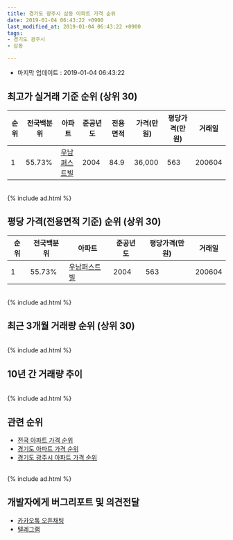 ```yaml
---
title: 경기도 광주시 삼동 아파트 가격 순위
date: 2019-01-04 06:43:22 +0900
last_modified_at: 2019-01-04 06:43:22 +0900
tags:
- 경기도 광주시
- 삼동

---
```


* 마지막 업데이트 : 2019-01-04 06:43:22

## 최고가 실거래 기준 순위 (상위 30)


|순위|전국백분위|아파트|준공년도|전용면적|가격(만원)|평당가격(만원)|거래일|
|---|---|---|---|---|---|---|---|
|1|55.73%|[우남퍼스트빌](https://search.naver.com/search.naver?query=%EA%B2%BD%EA%B8%B0%EB%8F%84+%EA%B4%91%EC%A3%BC%EC%8B%9C+%EC%82%BC%EB%8F%99+%EC%9A%B0%EB%82%A8%ED%8D%BC%EC%8A%A4%ED%8A%B8%EB%B9%8C)|2004|84.9|36,000|563|200604|


<br>
{% include ad.html %}
<br>

## 평당 가격(전용면적 기준) 순위 (상위 30)


|순위|전국백분위|아파트|준공년도|평당가격(만원)|거래일|
|---|---|---|---|---|---|
|1|55.73%|[우남퍼스트빌](https://search.naver.com/search.naver?query=%EA%B2%BD%EA%B8%B0%EB%8F%84+%EA%B4%91%EC%A3%BC%EC%8B%9C+%EC%82%BC%EB%8F%99+%EC%9A%B0%EB%82%A8%ED%8D%BC%EC%8A%A4%ED%8A%B8%EB%B9%8C)|2004|563|200604|


<br>
{% include ad.html %}
<br>

## 최근 3개월 거래량 순위 (상위 30)


<div style="width:100%;">
    <canvas id="deal_count_ranking" height="250"></canvas>
</div>


<script>
new Chart(document.getElementById("deal_count_ranking"), {
    type: 'horizontalBar',
    data: {
        labels: ['우남퍼스트빌'],
        datasets: [{
            label: '실거래 수',
            data: [2],
            borderColor: "rgba(255, 0, 128, 1)",
            backgroundColor: "rgba(255, 0, 128, 0.5)",
            fill: false,
        }]
    },
    options: {
        responsive: true,
        title: {
            display: true,
            text: '최근 3개월 거래량 순위'
        },
        tooltips: {
            mode: 'index',
            intersect: false,
            callbacks: {
                title: function(tooltipItems, data) {
                    return "실거래 수:";
                },
                label: function(tooltipItem, data) {
                    return data.labels[tooltipItem.index] + ": " + tooltipItem.xLabel;
                }
            }
        },
        hover: {
            mode: 'nearest',
            intersect: true
        },
        scales: {
            xAxes: [{
                display: true,
                scaleLabel: {
                    display: true,
                    labelString: '실거래 수'
                },
                ticks: {
                    suggestedMin: 0,
                }
            }],
            yAxes: [{
                display: true,
                ticks: {
                    autoSkip: false,
                    callback: function(value, index, values) {
                        if (value.length > 15)
                            return value.substr(0, 13) + "...";
                        else
                            return value;
                    }
                },
                scaleLabel: {
                    display: false,
                }
            }]
        }
    }
});

</script>


<br>
{% include ad.html %}
<br>

## 10년 간 거래량 추이


<div style="width:100%;">
    <canvas id="deal_progress" height="250"></canvas>
</div>

<script>
new Chart(document.getElementById("deal_progress"), {
    type: 'line',
    data: {
        labels: ['200901','200902','200903','200904','200905','200906','200907','200908','200909','200910','200911','200912','201001','201002','201003','201004','201005','201006','201007','201008','201009','201010','201011','201012','201101','201102','201103','201104','201105','201106','201107','201108','201109','201110','201111','201112','201201','201202','201203','201204','201205','201206','201207','201208','201209','201210','201211','201212','201301','201302','201303','201304','201305','201306','201307','201308','201309','201310','201311','201312','201401','201402','201403','201404','201405','201406','201407','201408','201409','201410','201411','201412','201501','201502','201503','201504','201505','201506','201507','201508','201509','201510','201511','201512','201601','201602','201603','201604','201605','201606','201607','201608','201609','201610','201611','201612','201701','201702','201703','201704','201705','201706','201707','201708','201709','201710','201711','201712','201801','201802','201803','201804','201805','201806','201807','201808','201809','201810','201811','201812','201901'],
        datasets: [{
            label: '실거래 수',
            pointRadius: 1,
            data: [1, 1, 4, 8, 4, 2, 1, 3, 6, 1, 0, 0, 0, 4, 0, 1, 2, 0, 1, 1, 0, 0, 2, 1, 0, 3, 2, 1, 1, 2, 4, 2, 1, 1, 3, 2, 1, 0, 3, 2, 2, 0, 0, 0, 1, 3, 0, 1, 0, 0, 1, 1, 3, 1, 0, 0, 5, 2, 0, 2, 2, 2, 2, 2, 4, 4, 0, 5, 3, 4, 0, 3, 2, 4, 7, 1, 3, 4, 4, 2, 4, 5, 1, 1, 1, 1, 2, 3, 0, 3, 9, 7, 6, 2, 1, 0, 1, 0, 2, 0, 7, 2, 3, 0, 0, 3, 1, 3, 2, 2, 8, 4, 1, 2, 2, 6, 7, 4, 2, 0, 0],
            borderColor: "rgba(255, 201, 14, 1)",
            backgroundColor: "rgba(255, 201, 14, 0.5)",
            fill: true,
        }]
    },
    options: {
        responsive: true,
        title: {
            display: true,
            text: '10년간 거래량 추이'
        },
        tooltips: {
            mode: 'index',
            intersect: false,
        },
        hover: {
            mode: 'nearest',
            intersect: true
        },
        scales: {
            xAxes: [{
                display: true,
                scaleLabel: {
                    display: true,
                    labelString: '년/월'
                }
            }],
            yAxes: [{
                display: true,
                ticks: {
                    suggestedMin: 0,
                },
                scaleLabel: {
                    display: true,
                    labelString: '실거래 수'
                }
            }]
        }
    }
});

</script>


<br>
{% include ad.html %}
<br>

## 관련 순위

- [전국 아파트 가격 순위](https://inasie.github.io/apt-ranking/전국)
- [경기도 아파트 가격 순위](https://inasie.github.io/apt-ranking/경기도)
- [경기도 광주시 아파트 가격 순위](https://inasie.github.io/apt-ranking/경기도-광주시)


<br>
{% include ad.html %}
<br>

## 개발자에게 버그리포트 및 의견전달

- [카카오톡 오픈채팅](https://open.kakao.com/o/gLJUAP4)
- [텔레그램](https://t.me/inasie)

